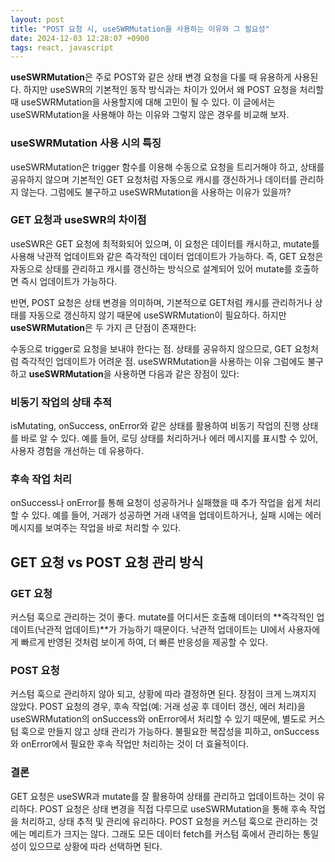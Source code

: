 ```yaml
---
layout: post
title: "POST 요청 시, useSWRMutation을 사용하는 이유와 그 필요성"
date: 2024-12-03 12:28:07 +0900
tags: react, javascript
---
```



**useSWRMutation**은 주로 POST와 같은 상태 변경 요청을 다룰 때 유용하게 사용된다. 하지만 useSWR의 기본적인 동작 방식과는 차이가 있어서 왜 POST 요청을 처리할 때 useSWRMutation을 사용할지에 대해 고민이 될 수 있다. 이 글에서는 useSWRMutation을 사용해야 하는 이유와 그렇지 않은 경우를 비교해 보자.

### useSWRMutation 사용 시의 특징
useSWRMutation은 trigger 함수를 이용해 수동으로 요청을 트리거해야 하고, 상태를 공유하지 않으며 기본적인 GET 요청처럼 자동으로 캐시를 갱신하거나 데이터를 관리하지 않는다. 그럼에도 불구하고 useSWRMutation을 사용하는 이유가 있을까?

### GET 요청과 useSWR의 차이점
useSWR은 GET 요청에 최적화되어 있으며, 이 요청은 데이터를 캐시하고, mutate를 사용해 낙관적 업데이트와 같은 즉각적인 데이터 업데이트가 가능하다. 즉, GET 요청은 자동으로 상태를 관리하고 캐시를 갱신하는 방식으로 설계되어 있어 mutate를 호출하면 즉시 업데이트가 가능하다.

반면, POST 요청은 상태 변경을 의미하며, 기본적으로 GET처럼 캐시를 관리하거나 상태를 자동으로 갱신하지 않기 때문에 useSWRMutation이 필요하다. 하지만 **useSWRMutation**은 두 가지 큰 단점이 존재한다:

수동으로 trigger로 요청을 보내야 한다는 점.
상태를 공유하지 않으므로, GET 요청처럼 즉각적인 업데이트가 어려운 점.
useSWRMutation을 사용하는 이유
그럼에도 불구하고 **useSWRMutation**을 사용하면 다음과 같은 장점이 있다:

### 비동기 작업의 상태 추적
isMutating, onSuccess, onError와 같은 상태를 활용하여 비동기 작업의 진행 상태를 바로 알 수 있다. 예를 들어, 로딩 상태를 처리하거나 에러 메시지를 표시할 수 있어, 사용자 경험을 개선하는 데 유용하다.

### 후속 작업 처리
onSuccess나 onError를 통해 요청이 성공하거나 실패했을 때 추가 작업을 쉽게 처리할 수 있다. 예를 들어, 거래가 성공하면 거래 내역을 업데이트하거나, 실패 시에는 에러 메시지를 보여주는 작업을 바로 처리할 수 있다.

## GET 요청 vs POST 요청 관리 방식

### GET 요청
커스텀 훅으로 관리하는 것이 좋다. mutate를 어디서든 호출해 데이터의 **즉각적인 업데이트(낙관적 업데이트)**가 가능하기 때문이다.
낙관적 업데이트는 UI에서 사용자에게 빠르게 반영된 것처럼 보이게 하여, 더 빠른 반응성을 제공할 수 있다.

### POST 요청
커스텀 훅으로 관리하지 않아 되고, 상황에 따라 결정하면 된다. 
장점이 크게 느껴지지 않았다. POST 요청의 경우, 후속 작업(예: 거래 성공 후 데이터 갱신, 에러 처리)을 useSWRMutation의 onSuccess와 onError에서 처리할 수 있기 때문에, 별도로 커스텀 훅으로 만들지 않고 상태 관리가 가능하다.
불필요한 복잡성을 피하고, onSuccess와 onError에서 필요한 후속 작업만 처리하는 것이 더 효율적이다.

### 결론
GET 요청은 useSWR과 mutate를 잘 활용하여 상태를 관리하고 업데이트하는 것이 유리하다.
POST 요청은 상태 변경을 직접 다루므로 useSWRMutation을 통해 후속 작업을 처리하고, 상태 추적 및 관리에 유리하다.
POST 요청을 커스텀 훅으로 관리하는 것에는 메리트가 크지는 않다. 그래도 모든 데이터 fetch를 커스텀 훅에서 관리하는 통일성이 있으므로 상황에 따라 선택하면 된다.

